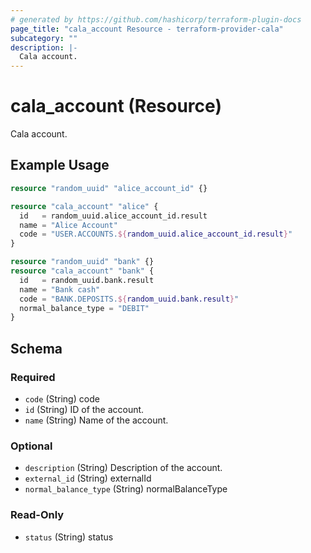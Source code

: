 ```yaml
---
# generated by https://github.com/hashicorp/terraform-plugin-docs
page_title: "cala_account Resource - terraform-provider-cala"
subcategory: ""
description: |-
  Cala account.
---
```


# cala_account (Resource)

Cala account.

## Example Usage

```terraform
resource "random_uuid" "alice_account_id" {}

resource "cala_account" "alice" {
  id   = random_uuid.alice_account_id.result
  name = "Alice Account"
  code = "USER.ACCOUNTS.${random_uuid.alice_account_id.result}"
}

resource "random_uuid" "bank" {}
resource "cala_account" "bank" {
  id   = random_uuid.bank.result
  name = "Bank cash"
  code = "BANK.DEPOSITS.${random_uuid.bank.result}"
  normal_balance_type = "DEBIT"
}
```

<!-- schema generated by tfplugindocs -->
## Schema

### Required

- `code` (String) code
- `id` (String) ID of the account.
- `name` (String) Name of the account.

### Optional

- `description` (String) Description of the account.
- `external_id` (String) externalId
- `normal_balance_type` (String) normalBalanceType

### Read-Only

- `status` (String) status
